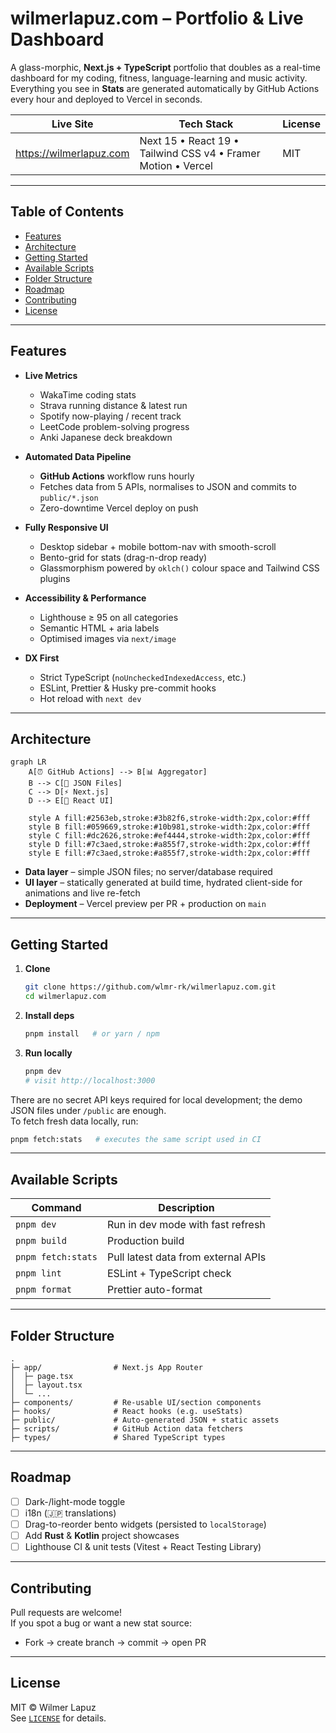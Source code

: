 
# wilmerlapuz.com – Portfolio & Live Dashboard

A glass-morphic, **Next.js + TypeScript** portfolio that doubles as a real-time
dashboard for my coding, fitness, language-learning and music activity.
Everything you see in **Stats** are generated automatically by GitHub Actions every hour and
deployed to Vercel in seconds.

| Live Site | Tech Stack | License |
|-----------|------------|---------|
| <https://wilmerlapuz.com> | Next 15 • React 19 • Tailwind CSS v4 • Framer Motion • Vercel | MIT |

---

## Table of Contents

- [Features](#features)
- [Architecture](#architecture)
- [Getting Started](#getting-started)
- [Available Scripts](#available-scripts)
- [Folder Structure](#folder-structure)
- [Roadmap](#roadmap)
- [Contributing](#contributing)
- [License](#license)

---

## Features

- **Live Metrics**  
  - WakaTime coding stats  
  - Strava running distance & latest run  
  - Spotify now-playing / recent track  
  - LeetCode problem-solving progress  
  - Anki Japanese deck breakdown  

- **Automated Data Pipeline**  
  - **GitHub Actions** workflow runs hourly  
  - Fetches data from 5 APIs, normalises to JSON and commits to `public/*.json`  
  - Zero-downtime Vercel deploy on push  

- **Fully Responsive UI**  
  - Desktop sidebar + mobile bottom-nav with smooth-scroll  
  - Bento-grid for stats (drag-n-drop ready)  
  - Glassmorphism powered by `oklch()` colour space and Tailwind CSS plugins  

- **Accessibility & Performance**  
  - Lighthouse ≥ 95 on all categories  
  - Semantic HTML + aria labels  
  - Optimised images via `next/image`  

- **DX First**  
  - Strict TypeScript (`noUncheckedIndexedAccess`, etc.)  
  - ESLint, Prettier & Husky pre-commit hooks  
  - Hot reload with `next dev`  

---

## Architecture

```mermaid
graph LR
    A[⏰ GitHub Actions] --> B[📊 Aggregator]
    B --> C[📁 JSON Files] 
    C --> D[⚡ Next.js]
    D --> E[🎨 React UI]
    
    style A fill:#2563eb,stroke:#3b82f6,stroke-width:2px,color:#fff
    style B fill:#059669,stroke:#10b981,stroke-width:2px,color:#fff
    style C fill:#dc2626,stroke:#ef4444,stroke-width:2px,color:#fff
    style D fill:#7c3aed,stroke:#a855f7,stroke-width:2px,color:#fff
    style E fill:#7c3aed,stroke:#a855f7,stroke-width:2px,color:#fff
```


- **Data layer** – simple JSON files; no server/database required
- **UI layer** – statically generated at build time, hydrated client-side for
  animations and live re-fetch
- **Deployment** – Vercel preview per PR + production on `main`

---

## Getting Started

1. **Clone**

   ```bash
   git clone https://github.com/wlmr-rk/wilmerlapuz.com.git
   cd wilmerlapuz.com
   ```

2. **Install deps**

   ```bash
   pnpm install   # or yarn / npm
   ```

3. **Run locally**

   ```bash
   pnpm dev
   # visit http://localhost:3000
   ```

There are no secret API keys required for local development; the demo JSON
files under `/public` are enough.  
To fetch fresh data locally, run:

```bash
pnpm fetch:stats   # executes the same script used in CI
```

---

## Available Scripts

| Command | Description |
|---------|-------------|
| `pnpm dev` | Run in dev mode with fast refresh |
| `pnpm build` | Production build |
| `pnpm fetch:stats` | Pull latest data from external APIs |
| `pnpm lint` | ESLint + TypeScript check |
| `pnpm format` | Prettier auto-format |

---

## Folder Structure

```
.
├─ app/                # Next.js App Router
│  ├─ page.tsx
│  ├─ layout.tsx
│  └─ ...
├─ components/         # Re-usable UI/section components
├─ hooks/              # React hooks (e.g. useStats)
├─ public/             # Auto-generated JSON + static assets
├─ scripts/            # GitHub Action data fetchers
├─ types/              # Shared TypeScript types
```

---

## Roadmap

- [ ] Dark-/light-mode toggle  
- [ ] i18n (🇯🇵 translations)  
- [ ] Drag-to-reorder bento widgets (persisted to `localStorage`)  
- [ ] Add **Rust** & **Kotlin** project showcases  
- [ ] Lighthouse CI & unit tests (Vitest + React Testing Library)  

---

## Contributing

Pull requests are welcome!  
If you spot a bug or want a new stat source:

- Fork → create branch → commit → open PR

---

## License

MIT © Wilmer Lapuz  
See [`LICENSE`](./LICENSE) for details.
